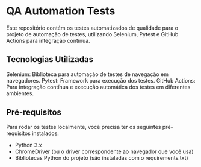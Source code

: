 # QA Automation Tests

Este repositório contém os testes automatizados de qualidade para o projeto de automação de testes, utilizando Selenium, Pytest e GitHub Actions para integração contínua.

## Tecnologias Utilizadas

Selenium: Biblioteca para automação de testes de navegação em navegadores.
Pytest: Framework para execução dos testes.
GitHub Actions: Para integração contínua e execução automática dos testes em diferentes ambientes.

## Pré-requisitos
Para rodar os testes localmente, você precisa ter os seguintes pré-requisitos instalados:
+ Python 3.x
+ ChromeDriver (ou o driver correspondente ao navegador que você usa)
+ Bibliotecas Python do projeto (são instaladas com o requirements.txt)
